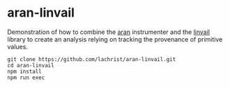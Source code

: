 # aran-linvail

Demonstration of how to combine the [aran](https://github.com/lachrist/aran)
instrumenter and the [linvail](https://github.com/lachrist/linvail) library to
create an analysis relying on tracking the provenance of primitive values.

```
git clone https://github.com/lachrist/aran-linvail.git
cd aran-linvail
npm install
npm run exec
```
